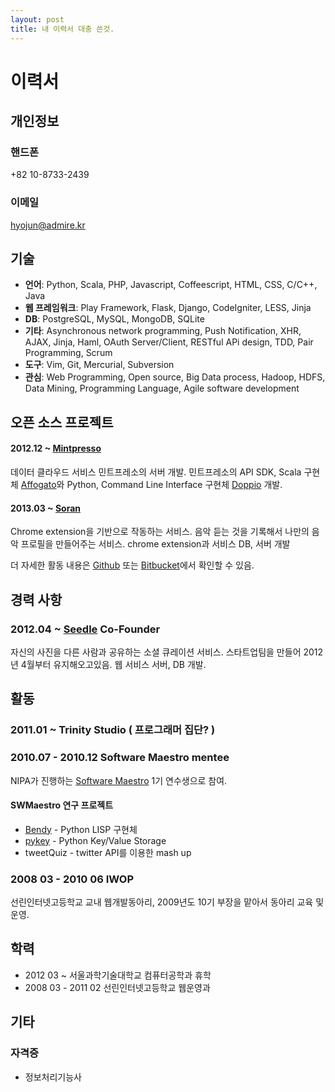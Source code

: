 ```yaml
---
layout: post
title: 내 이력서 대충 쓴것.
---
```


# 이력서

## 개인정보

### 핸드폰

+82 10-8733-2439

### 이메일

hyojun@admire.kr

## 기술

 - **언어**: Python, Scala, PHP, Javascript, Coffeescript, HTML, CSS, C/C++, Java
 - **웹 프레임워크**: Play Framework, Flask, Django, CodeIgniter, LESS, Jinja
 - **DB**: PostgreSQL, MySQL, MongoDB, SQLite
 - **기타**: Asynchronous network programming, Push Notification, XHR, AJAX, Jinja, Haml, OAuth Server/Client, RESTful APi design, TDD, Pair Programming, Scrum
 - **도구**: Vim, Git, Mercurial, Subversion
 - **관심**: Web Programming, Open source, Big Data process, Hadoop, HDFS, Data Mining, Programming Language, Agile software development
 
 
## 오픈 소스 프로젝트

#### 2012.12 ~ [Mintpresso][mintpresso]

데이터 클라우드 서비스 민트프레소의 서버 개발. 민트프레소의 API SDK, Scala 구현체 [Affogato][affogato]와 Python, Command Line Interface 구현체 [Doppio][doppio] 개발.

#### 2013.03 ~ [Soran][soran]

Chrome extension을 기반으로 작동하는 서비스. 음악 듣는 것을 기록해서 나만의 음악 프로필을 만들어주는 서비스. chrome extension과 서비스 DB, 서버 개발

더 자세한 활동 내용은 [Github][mygithub] 또는 [Bitbucket][mybitbucket]에서 확인할 수 있음.

## 경력 사항

### 2012.04 ~ [Seedle][seedle] Co-Founder 

자신의 사진을 다른 사람과 공유하는 소셜 큐레이션 서비스. 스타트업팀을 만들어 2012년 4월부터 유지해오고있음. 웹 서비스 서버, DB 개발.

## 활동

### 2011.01 ~ Trinity Studio ( 프로그래머 집단? )

### 2010.07 - 2010.12 Software Maestro mentee

NIPA가 진행하는 [Software Maestro][soma] 1기 연수생으로 참여.

#### SWMaestro 연구 프로젝트

 - [Bendy][bendy] - Python LISP 구현체 
 - [pykey][pykey] - Python Key/Value Storage
 - tweetQuiz - twitter API를 이용한 mash up

### 2008 03 - 2010 06 IWOP

선린인터넷고등학교 교내 웹개발동아리, 2009년도 10기 부장을 맡아서 동아리 교육 및 운영.

## 학력
  
 - 2012 03 ~ 서울과학기술대학교 컴퓨터공학과 휴학
 - 2008 03 - 2011 02 선린인터넷고등학교 웹운영과 

## 기타

### 자격증
 
 - 정보처리기능사

[seedle]: http://theseedle.com
[mintpresso]: http://mintpresso.com
[soran]: http://soran.admire.kr
[affogato]: https://github.com/admire93/Affogato
[doppio]: https://github.com/admire93/Doppio
[soma]: http://www.swmaestro.kr/main.do
[pykey]: https://github.com/admire93/pykey
[bendy]: https://bitbucket.org/admire93/bendy
[mygithub]: http://github.com/admire93

[mybitbucket]: http://bitbucket.org/admire93
